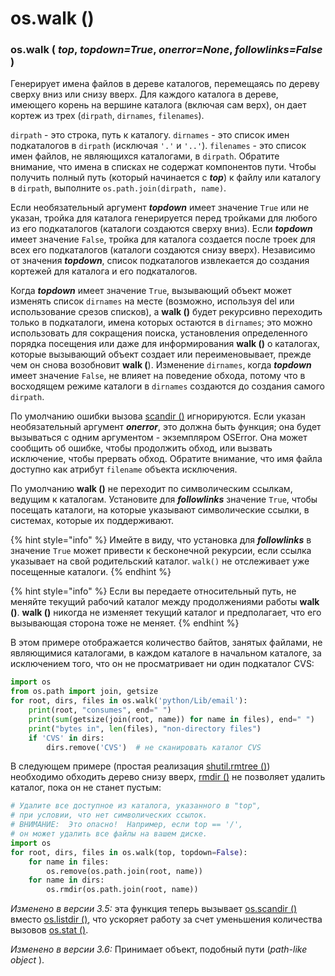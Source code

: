 # os.walk \(\)

### os.walk \( _top_, _topdown=True_, _onerror=None_, _followlinks=False_ \)

Генерирует имена файлов в дереве каталогов, перемещаясь по дереву сверху вниз или снизу вверх. Для каждого каталога в дереве, имеющего корень на вершине каталога \(включая сам верх\), он дает кортеж из трех \(`dirpath`, `dirnames`, `filenames`\).

`dirpath` - это строка, путь к каталогу. `dirnames` - это список имен подкаталогов в `dirpath` \(исключая `'.'` и `'..'`\). `filenames` - это список имен файлов, не являющихся каталогами, в `dirpath`. Обратите внимание, что имена в списках не содержат компонентов пути. Чтобы получить полный путь \(который начинается с _**top**_\) к файлу или каталогу в `dirpath`, выполните `os.path.join(dirpath, name)`.

Если необязательный аргумент _**topdown**_ имеет значение `True` или не указан, тройка для каталога генерируется перед тройками для любого из его подкаталогов \(каталоги создаются сверху вниз\). Если _**topdown**_ имеет значение `False`, тройка для каталога создается после троек для всех его подкаталогов \(каталоги создаются снизу вверх\). Независимо от значения _**topdown**_, список подкаталогов извлекается до создания кортежей для каталога и его подкаталогов.

Когда _**topdown**_ имеет значение `True`, вызывающий объект может изменять список `dirnames` на месте \(возможно, используя del или использование срезов списков\), а **walk \(\)** будет рекурсивно переходить только в подкаталоги, имена которых остаются в `dirnames`; это можно использовать для сокращения поиска, установления определенного порядка посещения или даже для информирования **walk \(\)** о каталогах, которые вызывающий объект создает или переименовывает, прежде чем он снова возобновит **walk \(**\). Изменение `dirnames`, когда _**topdown**_ имеет значение `False`, не влияет на поведение обхода, потому что в восходящем режиме каталоги в `dirnames` создаются до создания самого `dirpath`.

По умолчанию ошибки вызова [scandir \(\)](os.scandir.md) игнорируются. Если указан необязательный аргумент _**onerror**_, это должна быть функция; она будет вызываться с одним аргументом - экземпляром OSError. Она может сообщить об ошибке, чтобы продолжить обход, или вызвать исключение, чтобы прервать обход. Обратите внимание, что имя файла доступно как атрибут `filename` объекта исключения.

По умолчанию **walk \(\)** не переходит по символическим ссылкам, ведущим к каталогам. Установите для _**followlinks**_ значение `True`, чтобы посещать каталоги, на которые указывают символические ссылки, в системах, которые их поддерживают.

{% hint style="info" %}
Имейте в виду, что установка для _**followlinks**_ в значение `True` может привести к бесконечной рекурсии, если ссылка указывает на свой родительский каталог. `walk()` не отслеживает уже посещенные каталоги.
{% endhint %}

{% hint style="info" %}
Если вы передаете относительный путь, не меняйте текущий рабочий каталог между продолжениями работы **walk \(\)**. **walk \(\)** никогда не изменяет текущий каталог и предполагает, что его вызывающая сторона тоже не меняет.
{% endhint %}

В этом примере отображается количество байтов, занятых файлами, не являющимися каталогами, в каждом каталоге в начальном каталоге, за исключением того, что он не просматривает ни один подкаталог CVS:

```python
import os
from os.path import join, getsize
for root, dirs, files in os.walk('python/Lib/email'):
    print(root, "consumes", end=" ")
    print(sum(getsize(join(root, name)) for name in files), end=" ")
    print("bytes in", len(files), "non-directory files")
    if 'CVS' in dirs:
        dirs.remove('CVS')  # не сканировать каталог CVS
```

В следующем примере \(простая реализация [shutil.rmtree \(\)](../../../dostup-k-failam-i-papkam/shutil/shutil.rmtree.md)\) необходимо обходить дерево снизу вверх, [rmdir \(\)](os.rmdir.md) не позволяет удалить каталог, пока он не станет пустым:

```python
# Удалите все доступное из каталога, указанного в "top",
# при условии, что нет символических ссылок.
# ВНИМАНИЕ:  Это опасно!  Например, если top == '/',
# он может удалить все файлы на вашем диске.
import os
for root, dirs, files in os.walk(top, topdown=False):
    for name in files:
        os.remove(os.path.join(root, name))
    for name in dirs:
        os.rmdir(os.path.join(root, name))
```

_Изменено в версии 3.5:_ эта функция теперь вызывает [os.scandir \(\)](os.scandir.md) вместо [os.listdir \(\)](os.listdir.md), что ускоряет работу за счет уменьшения количества вызовов [os.stat \(\)](os.stat.md).

_Изменено в версии 3.6:_ Принимает объект, подобный пути \(_path-like object_ \).

